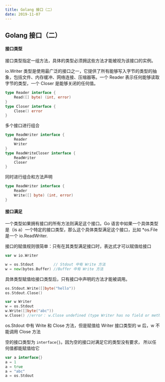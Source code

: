```yaml
---
title: Golang 接口（二） 
date: 2019-11-07
---
```



## Golang 接口（二）



#### 接口类型

接口类型指定一组方法，具体的类型必须拥这些方法才能被视为该接口的实例。

io.Writer 类型是使用最广泛的接口之一，它提供了所有能够写入字节的类型的抽象，包括文件、内存缓冲、网络连接、压缩器等。一个 Reader 表示任何能够读取字节的类型，一个 Closer 是能够关闭的任何值。

```go
type Reader interface {
	Read([] byte) (int, error)
}
type Closer interface {
	Close() error
}
```

多个接口进行组合 

```go
type ReadWriter interface {
	Reader
	Writer
}
type ReadWriteCloser interface {
	ReadWriter
	Closer
}
```

同时进行组合和方法声明

```go
type ReadWriter interface {
	Reader
	Write([] byte) (int, error)
}
```



#### 接口满足

一个类型如果拥有接口的所有方法则满足这个接口。Go 语言中如果一个具体类型是（is a）一个特定的接口类型，那么这个具体类型满足这个接口，比如 *os.File 是一个 io.ReadWriter.

接口的赋值规则很简单：只有在其类型满足接口时，表达式才可以赋值给接口

```go
var w io.Writer

w = os.Stdout         // Stdout 中有 Write 方法
w = new(bytes.Buffer) //Buffer 中有 Write 方法
```

具体类型赋值给接口类型后，只有接口中声明的方法才能被调用。

```go
os.Stdout.Write([]byte("hello"))
os.Stdout.Close()

var w Writer
w = os.Stdout
w.Write([]byte("abc"))
w.Close() //error： w.Close undefined (type Writer has no field or method Close)
```

os.Stdout 中有 Write 和 Close 方法，但是赋值给 Writer 接口类型的 w 后，w 不能调用 Close 方法 


空的接口类型为 `interface{}`。因为空的接口对满足它的类型没有要求， 所以任何值都能赋值给它

```go
var a interface{}
a = 1
a = true
a = "abc"
a = os.Stdout
```
